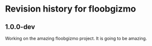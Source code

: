 # Revision history for floobgizmo

## 1.0.0-dev

Working on the amazing floobgizmo project. It is going to be amazing.
